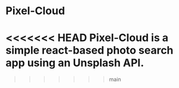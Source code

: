 # Pixel-Cloud

<<<<<<< HEAD
Pixel-Cloud is a simple react-based photo search app using an Unsplash API. 
=======
>>>>>>> main
